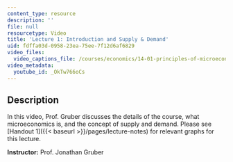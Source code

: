 ```yaml
---
content_type: resource
description: ''
file: null
resourcetype: Video
title: 'Lecture 1: Introduction and Supply & Demand'
uid: fdffa03d-0958-23ea-75ee-7f12d6af6829
video_files:
  video_captions_file: /courses/economics/14-01-principles-of-microeconomics-fall-2018/lecture-videos/lec1-intro/OkTw766oCs.vtt
video_metadata:
  youtube_id: _OkTw766oCs
---
```


Description
-----------

In this video, Prof. Gruber discusses the details of the course, what microeconomics is, and the concept of supply and demand. Please see [Handout 1]({{< baseurl >}}/pages/lecture-notes) for relevant graphs for this lecture.  

**Instructor:** Prof. Jonathan Gruber
